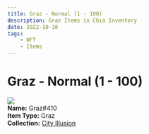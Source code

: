 ```yaml
---
title: Graz - Normal (1 - 100)
description: Graz Items in Chia Inventory
date: 2022-10-10
tags:
    - NFT
    - Items
---
```


# Graz - Normal (1 - 100)
<div class="item_thumbnail">
<img loading="lazy" src="https://edalscsakijpmmvfzg2zanpxdlvsflkx6didulpcivjpe7vb3m.arweave.net/IMC5CkBSEvYypcm1kDX3Gus-irVfw0Dot4kVS8n6h2w"><br/>
<div><strong>Name:</strong> Graz#410</div>
<div><strong>Item Type:</strong> Graz</div>
<div><strong>Collection:</strong> <a href="https://www.spacescan.io/xch/nft/collection/col1lend2dcn558km4wcwta4xnkfv3xpcmlp9kyt0m909emvfxechlyqdl5ndg">City Illusion</a></div>
</div>

